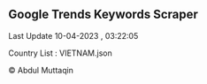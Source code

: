 

## Google Trends Keywords Scraper 
 
Last Update 10-04-2023 , 03:22:05

Country List :
VIETNAM.json



© Abdul Muttaqin 
